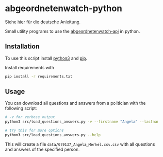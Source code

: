 # abgeordnetenwatch-python

Siehe [hier](README_de.md) für die deutsche Anleitung.

Small utility programs to use the [abgeordnetenwatch-api](https://www.abgeordnetenwatch.de/) in python.

## Installation

To use this script install [python3](../blob/master/LICENSE) and [pip](https://packaging.python.org/en/latest/tutorials/installing-packages/).

Install requirements with
```sh
pip install -r requirements.txt
```

## Usage

You can download all questions and answers from a politician with the following script:

```sh
# -v for verbose output
python3 src/load_questions_answers.py -v --firstname "Angela" --lastname "Merkel"

# try this for more options
python3 src/load_questions_answers.py --help
```

This will create a file `data/079137_Angela_Merkel.csv.csv` with all questions and answers of the specified person.
